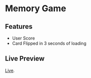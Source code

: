 # Memory Game

## Features
- User Score
- Card Flipped in 3 seconds of loading


## Live Preview

[Live](https://braincells-game.netlify.app/).
